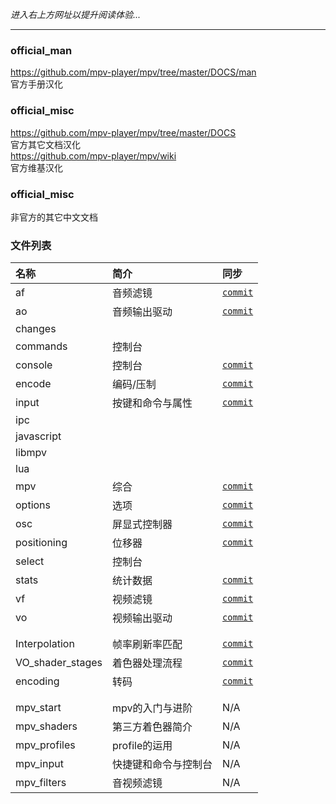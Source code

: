 _进入右上方网址以提升阅读体验..._

***

### official_man

https://github.com/mpv-player/mpv/tree/master/DOCS/man  
官方手册汉化

### official_misc

https://github.com/mpv-player/mpv/tree/master/DOCS  
官方其它文档汉化  
https://github.com/mpv-player/mpv/wiki  
官方维基汉化

### official_misc

非官方的其它中文文档


### 文件列表

| 名称 | 简介 | 同步 |
| :--- | :--- | :--- |
| af          | 音频滤镜         | [`commit`](https://github.com/mpv-player/mpv/commit/f0c3d466f9769e5eaed672a97c2a2a23d9697f09) |
| ao          | 音频输出驱动     | [`commit`](https://github.com/mpv-player/mpv/commit/f0c3d466f9769e5eaed672a97c2a2a23d9697f09) |
| changes     |  |  |
| commands    | 控制台           |  |
| console     | 控制台           | [`commit`](https://github.com/mpv-player/mpv/commit/f0c3d466f9769e5eaed672a97c2a2a23d9697f09) |
| encode      | 编码/压制        | [`commit`](https://github.com/mpv-player/mpv/commit/f0c3d466f9769e5eaed672a97c2a2a23d9697f09) |
| input       | 按键和命令与属性 | [`commit`](https://github.com/mpv-player/mpv/commit/f0c3d466f9769e5eaed672a97c2a2a23d9697f09) |
| ipc         |  |  |
| javascript  |  |  |
| libmpv      |  |  |
| lua         |  |  |
| mpv         | 综合             | [`commit`](https://github.com/mpv-player/mpv/commit/f0c3d466f9769e5eaed672a97c2a2a23d9697f09) |
| options     | 选项             | [`commit`](https://github.com/mpv-player/mpv/commit/f0c3d466f9769e5eaed672a97c2a2a23d9697f09) |
| osc         | 屏显式控制器     | [`commit`](https://github.com/mpv-player/mpv/commit/f0c3d466f9769e5eaed672a97c2a2a23d9697f09) |
| positioning | 位移器           | [`commit`](https://github.com/mpv-player/mpv/commit/f0c3d466f9769e5eaed672a97c2a2a23d9697f09) |
| select      | 控制台           |  |
| stats       | 统计数据         | [`commit`](https://github.com/mpv-player/mpv/commit/f0c3d466f9769e5eaed672a97c2a2a23d9697f09) |
| vf          | 视频滤镜         | [`commit`](https://github.com/mpv-player/mpv/commit/f0c3d466f9769e5eaed672a97c2a2a23d9697f09) |
| vo          | 视频输出驱动     | [`commit`](https://github.com/mpv-player/mpv/commit/f0c3d466f9769e5eaed672a97c2a2a23d9697f09) |
|  |  |  |
|  |  |  |
| Interpolation    | 帧率刷新率匹配 | [`commit`](https://github.com/mpv-player/mpv/wiki/Interpolation/164905fad8f55fa9af052b0766495391992ebfc2) |
| VO_shader_stages | 着色器处理流程 | [`commit`](https://github.com/mpv-player/mpv/wiki/Video-output---shader-stage-diagram/f4bcc9a5b6ea2697f53d5ab8227b9ed18d45c8de) |
| encoding         | 转码           | [`commit`](https://github.com/mpv-player/mpv/commit/6858fc7d800a23bf0cc0b87bf7178358a2a51cb2) |
|  |  |  |
|  |  |  |
| mpv_start    | mpv的入门与进阶      | N/A |
| mpv_shaders  | 第三方着色器简介     | N/A |
| mpv_profiles | profile的运用        | N/A |
| mpv_input    | 快捷键和命令与控制台 | N/A |
| mpv_filters  | 音视频滤镜           | N/A |
